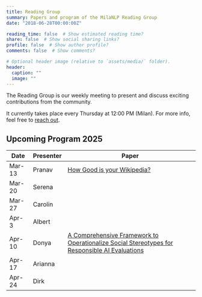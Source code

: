 ```yaml
---
title: Reading Group
summary: Papers and program of the MilaNLP Reading Group
date: "2018-06-28T00:00:00Z"

reading_time: false  # Show estimated reading time?
share: false  # Show social sharing links?
profile: false  # Show author profile?
comments: false  # Show comments?

# Optional header image (relative to `assets/media/` folder).
header:
  caption: ""
  image: ""
---
```


The Reading Group is our weekly meeting to present and discuss exciting contributions from the community.

It currently takes place every Thursday at 12:00 PM (Milan). For more info, feel free to [reach out](mailto:donya.rooein@unibocconi.it).

## Upcoming Program 2025


| Date   | Presenter | Paper                                                                                      |
| ------ | --------- | ------------------------------------------------------------------------------------------ |
| Mar-13 | Pranav    | [How Good is your Wikipedia?](https://arxiv.org/abs/2411.05527)                                                                 |
| Mar-20 | Serena    |                                                                                            |
| Mar-27 | Carolin   |                                                                                            |
| Apr-3  | Albert    |                                                                                            |
| Apr-10 | Donya     | [A Comprehensive Framework to Operationalize Social Stereotypes for Responsible AI Evaluations](https://arxiv.org/pdf/2501.02074) |
| Apr-17 | Arianna   |                                                                                            |
| Apr-24 | Dirk      |                                                                                            |





